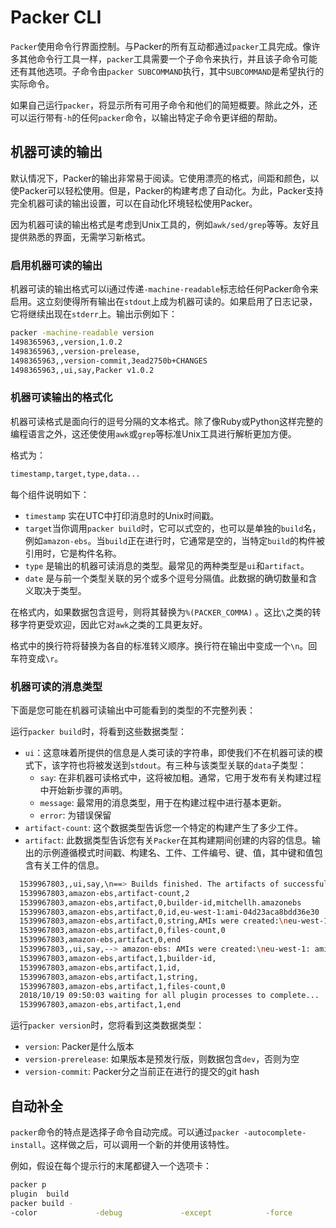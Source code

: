 # Packer CLI

 `Packer`使用命令行界面控制。与Packer的所有互动都通过`packer`工具完成。像许多其他命令行工具一样，`packer`工具需要一个子命令来执行，并且该子命令可能还有其他选项。子命令由`packer SUBCOMMAND`执行，其中`SUBCOMMAND`是希望执行的实际命令。

如果自己运行`packer`，将显示所有可用子命令和他们的简短概要。除此之外，还可以运行带有`-h`的任何`packer`命令，以输出特定子命令更详细的帮助。

##  机器可读的输出

默认情况下，Packer的输出非常易于阅读。它使用漂亮的格式，间距和颜色，以使Packer可以轻松使用。但是，Packer的构建考虑了自动化。为此，Packer支持完全机器可读的输出设置，可以在自动化环境轻松使用Packer。

因为机器可读的输出格式是考虑到Unix工具的，例如`awk/sed/grep`等等。友好且提供熟悉的界面，无需学习新格式。

### 启用机器可读的输出

机器可读的输出格式可以i通过传递`-machine-readable`标志给任何Packer命令来启用。这立刻使得所有输出在`stdout`上成为机器可读的。如果启用了日志记录，它将继续出现在`stderr`上。输出示例如下：

```bash
packer -machine-readable version
1498365963,,version,1.0.2
1498365963,,version-prelease,
1498365963,,version-commit,3ead2750b+CHANGES
1498365963,,ui,say,Packer v1.0.2
```

### 机器可读输出的格式化

机器可读格式是面向行的逗号分隔的文本格式。除了像Ruby或Python这样完整的编程语言之外，这还使使用`awk`或`grep`等标准Unix工具进行解析更加方便。

格式为：

```bash
timestamp,target,type,data...
```

每个组件说明如下：

- `timestamp` 实在UTC中打印消息时的Unix时间戳。
- `target`当你调用`packer build`时，它可以式空的，也可以是单独的`build`名，例如`amazon-ebs`。当`build`正在进行时，它通常是空的，当特定`build`的构件被引用时，它是构件名称。
- `type` 是输出的机器可读消息的类型。最常见的两种类型是`ui`和`artifact`。
- `date` 是与前一个类型关联的另个或多个逗号分隔值。此数据的确切数量和含义取决于类型。

在格式内，如果数据包含逗号，则将其替换为`%(PACKER_COMMA)` 。这比`\`之类的转移字符更受欢迎，因此它对`awk`之类的工具更友好。

格式中的换行符将替换为各自的标准转义顺序。换行符在输出中变成一个`\n`。回车符变成`\r`。

### 机器可读的消息类型

下面是您可能在机器可读输出中可能看到的类型的不完整列表：

运行`packer build`时，将看到这些数据类型：

- `ui`：这意味着所提供的信息是人类可读的字符串，即使我们不在机器可读的模式下，该字符也将被发送到`stdout`。有三种与该类型关联的`data`子类型：
  - `say`: 在非机器可读格式中，这将被加粗。通常，它用于发布有关构建过程中开始新步骤的声明。
  - `message`: 最常用的消息类型，用于在构建过程中进行基本更新。
  - `error`: 为错误保留
- `artifact-count`: 这个数据类型告诉您一个特定的构建产生了多少工件。
- `artifact`: 此数据类型告诉您有关`Packer`在其构建期间创建的内容的信息。输出的示例遵循模式时间戳、构建名、工件、工件编号、键、值，其中键和值包含有关工件的信息。

```bash
  1539967803,,ui,say,\n==> Builds finished. The artifacts of successful builds are:
  1539967803,amazon-ebs,artifact-count,2
  1539967803,amazon-ebs,artifact,0,builder-id,mitchellh.amazonebs
  1539967803,amazon-ebs,artifact,0,id,eu-west-1:ami-04d23aca8bdd36e30
  1539967803,amazon-ebs,artifact,0,string,AMIs were created:\neu-west-1: ami-04d23aca8bdd36e30\n
  1539967803,amazon-ebs,artifact,0,files-count,0
  1539967803,amazon-ebs,artifact,0,end
  1539967803,,ui,say,--> amazon-ebs: AMIs were created:\neu-west-1: ami-04d23aca8bdd36e30\n
  1539967803,amazon-ebs,artifact,1,builder-id,
  1539967803,amazon-ebs,artifact,1,id,
  1539967803,amazon-ebs,artifact,1,string,
  1539967803,amazon-ebs,artifact,1,files-count,0
  2018/10/19 09:50:03 waiting for all plugin processes to complete...
  1539967803,amazon-ebs,artifact,1,end
```

运行`packer version`时，您将看到这类数据类型：

- `version`: Packer是什么版本
- `version-prerelease`: 如果版本是预发行版，则数据包含`dev`，否则为空
- `version-commit`: Packer分之当前正在进行的提交的git hash

## 自动补全

`packer`命令的特点是选择子命令自动完成。可以通过`packer -autocomplete-install`。这样做之后，可以调用一个新的并使用该特性。

例如，假设在每个提示行的末尾都键入一个选项卡：

```bash
packer p
plugin  build
packer build -
-color             -debug             -except            -force             -machine-readable  -on-error          -only              -parallel          -timestamp          -var               -var-file
```



